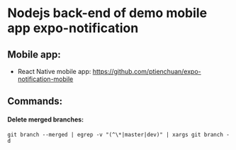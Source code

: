 # Nodejs back-end of demo mobile app expo-notification

## Mobile app:

- React Native mobile app: https://github.com/ptienchuan/expo-notification-mobile


## Commands:

#### Delete merged branches:
```
git branch --merged | egrep -v "(^\*|master|dev)" | xargs git branch -d
```
